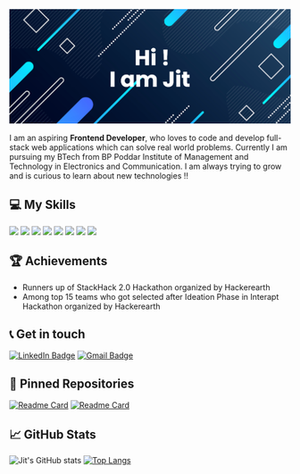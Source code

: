 <img src="https://github.com/jit48/jit48/blob/main/banner%20(1).png" alt="Jit's Github">

I am an aspiring **Frontend Developer**, who loves to code and develop full-stack web applications which can solve real world problems. Currently I am pursuing my BTech from BP Poddar Institute of Management and Technology in Electronics and Communication.
I am always trying to grow and is curious to learn about new technologies !!

## :computer: My Skills
![](https://img.shields.io/badge/HTML5-E34F26?style=for-the-badge&logo=html5&logoColor=white)
![](https://img.shields.io/badge/CSS3-1572B6?style=for-the-badge&logo=css3&logoColor=white)
![](https://img.shields.io/badge/Node.js-43853D?style=for-the-badge&logo=node.js&logoColor=white)
![](https://img.shields.io/badge/JavaScript-323330?style=for-the-badge&logo=javascript&logoColor=F7DF1E)
![](https://img.shields.io/badge/Java-ED8B00?style=for-the-badge&logo=java&logoColor=white)
![](https://img.shields.io/badge/React-20232A?style=for-the-badge&logo=react&logoColor=61DAFB)
![](https://img.shields.io/badge/Bootstrap-563D7C?style=for-the-badge&logo=bootstrap&logoColor=white)
![](https://img.shields.io/badge/Redux-593D88?style=for-the-badge&logo=redux&logoColor=white)

## :trophy: Achievements
- Runners up of StackHack 2.0 Hackathon organized by Hackerearth
- Among top 15 teams who got selected after Ideation Phase in Interapt Hackathon organized by Hackerearth

## :telephone_receiver: Get in touch 
[![LinkedIn Badge](https://img.shields.io/badge/LinkedIn-0077B5?style=for-the-badge&logo=linkedin&logoColor=white)](https://www.linkedin.com/in/jit-kumar-ghosh/)
[![Gmail Badge](https://img.shields.io/badge/Gmail-D14836?style=for-the-badge&logo=gmail&logoColor=white)](mailto:jitkumarghosh28@gmail.com)

## :pushpin: Pinned Repositories
[![Readme Card](https://github-readme-stats.vercel.app/api/pin/?username=jit48&repo=eventManagement)](https://github.com/jit48/eventManagement)
[![Readme Card](https://github-readme-stats.vercel.app/api/pin/?username=jit48&repo=Human-Resource-Management)](https://github.com/jit48/Human-Resource-Management)



## :chart_with_upwards_trend: GitHub Stats
![Jit's GitHub stats](https://github-readme-stats.vercel.app/api?username=jit48&show_icons=true)
[![Top Langs](https://github-readme-stats.vercel.app/api/top-langs/?username=jit48&layout=compact)](https://github.com/anuraghazra/github-readme-stats)


